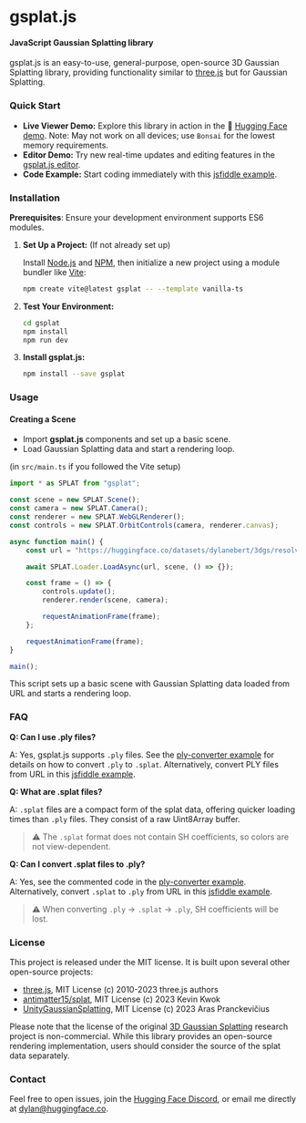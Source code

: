 # gsplat.js

#### JavaScript Gaussian Splatting library

gsplat.js is an easy-to-use, general-purpose, open-source 3D Gaussian Splatting library, providing functionality similar to [three.js](https://github.com/mrdoob/three.js) but for Gaussian Splatting.

### Quick Start

-   **Live Viewer Demo:** Explore this library in action in the 🤗 [Hugging Face demo](https://huggingface.co/spaces/dylanebert/igf). Note: May not work on all devices; use `Bonsai` for the lowest memory requirements.
-   **Editor Demo:** Try new real-time updates and editing features in the [gsplat.js editor](https://huggingface.co/spaces/dylanebert/gsplat-editor).
-   **Code Example:** Start coding immediately with this [jsfiddle example](https://jsfiddle.net/wdn6vasc/).

### Installation

**Prerequisites**: Ensure your development environment supports ES6 modules.

1. **Set Up a Project:** (If not already set up)

    Install [Node.js](https://nodejs.org/en/download/) and [NPM](https://www.npmjs.com/get-npm), then initialize a new project using a module bundler like [Vite](https://vitejs.dev/):

    ```bash
    npm create vite@latest gsplat -- --template vanilla-ts
    ```

2. **Test Your Environment:**

    ```bash
    cd gsplat
    npm install
    npm run dev
    ```

3. **Install gsplat.js:**

    ```bash
    npm install --save gsplat
    ```

### Usage

#### Creating a Scene

-   Import **gsplat.js** components and set up a basic scene.
-   Load Gaussian Splatting data and start a rendering loop.

(in `src/main.ts` if you followed the Vite setup)

```js
import * as SPLAT from "gsplat";

const scene = new SPLAT.Scene();
const camera = new SPLAT.Camera();
const renderer = new SPLAT.WebGLRenderer();
const controls = new SPLAT.OrbitControls(camera, renderer.canvas);

async function main() {
    const url = "https://huggingface.co/datasets/dylanebert/3dgs/resolve/main/bonsai/bonsai-7k.splat";

    await SPLAT.Loader.LoadAsync(url, scene, () => {});

    const frame = () => {
        controls.update();
        renderer.render(scene, camera);

        requestAnimationFrame(frame);
    };

    requestAnimationFrame(frame);
}

main();
```

This script sets up a basic scene with Gaussian Splatting data loaded from URL and starts a rendering loop.

### FAQ

**Q: Can I use .ply files?**

A: Yes, gsplat.js supports `.ply` files. See the [ply-converter example](https://github.com/dylanebert/gsplat.js/blob/main/examples/ply-converter/src/main.ts) for details on how to convert `.ply` to `.splat`. Alternatively, convert PLY files from URL in this [jsfiddle example](https://jsfiddle.net/2sq3pvdt/1/).

**Q: What are .splat files?**

A: `.splat` files are a compact form of the splat data, offering quicker loading times than `.ply` files. They consist of a raw Uint8Array buffer.

> ⚠️ The `.splat` format does not contain SH coefficients, so colors are not view-dependent.

**Q: Can I convert .splat files to .ply?**

A: Yes, see the commented code in the [ply-converter example](https://github.com/dylanebert/gsplat.js/blob/main/examples/ply-converter/src/main.ts). Alternatively, convert `.splat` to `.ply` from URL in this [jsfiddle example](https://jsfiddle.net/aL81ds3e/).

> ⚠️ When converting `.ply` -> `.splat` -> `.ply`, SH coefficients will be lost.

### License

This project is released under the MIT license. It is built upon several other open-source projects:

-   [three.js](https://github.com/mrdoob/three.js), MIT License (c) 2010-2023 three.js authors
-   [antimatter15/splat](https://github.com/antimatter15/splat), MIT License (c) 2023 Kevin Kwok
-   [UnityGaussianSplatting](https://github.com/aras-p/UnityGaussianSplatting), MIT License (c) 2023 Aras Pranckevičius

Please note that the license of the original [3D Gaussian Splatting](https://github.com/graphdeco-inria/gaussian-splatting) research project is non-commercial. While this library provides an open-source rendering implementation, users should consider the source of the splat data separately.

### Contact

Feel free to open issues, join the [Hugging Face Discord](https://hf.co/join/discord), or email me directly at [dylan@huggingface.co](mailto:dylan@huggingface.co).
